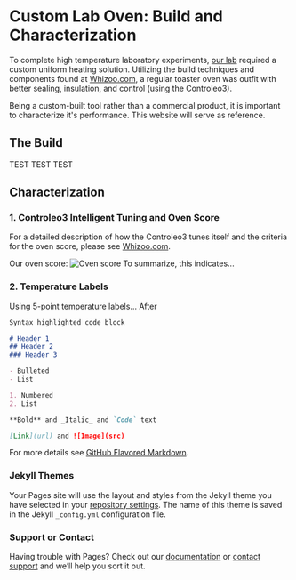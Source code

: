 # Custom Lab Oven: Build and Characterization

To complete high temperature laboratory experiments, [our lab](http://www.ece.ualberta.ca/~iyer/lab.html) required a custom uniform heating solution. Utilizing the build techniques and components found at [Whizoo.com](https://Whizoo.com), a regular toaster oven was outfit with better sealing, insulation, and control (using the Controleo3).

Being a custom-built tool rather than a commercial product, it is important to characterize it's performance. This website will serve as reference.

## The Build

TEST TEST TEST

## Characterization


### 1. Controleo3 Intelligent Tuning and Oven Score
For a detailed description of how the Controleo3 tunes itself and the criteria for the oven score, please see [Whizoo.com](https://Whizoo.com/intelligent).

Our oven score:
![Oven score](https://github.com/brentlabs/brentlabs/blob/gh-pages/ovenscore_temp.png?raw=true)
To summarize, this indicates...

### 2. Temperature Labels
Using 5-point temperature labels...
After 

```markdown
Syntax highlighted code block

# Header 1
## Header 2
### Header 3

- Bulleted
- List

1. Numbered
2. List

**Bold** and _Italic_ and `Code` text

[Link](url) and ![Image](src)
```

For more details see [GitHub Flavored Markdown](https://guides.github.com/features/mastering-markdown/).

### Jekyll Themes

Your Pages site will use the layout and styles from the Jekyll theme you have selected in your [repository settings](https://github.com/brentlabs/brentlab.github.io/settings). The name of this theme is saved in the Jekyll `_config.yml` configuration file.

### Support or Contact

Having trouble with Pages? Check out our [documentation](https://docs.github.com/categories/github-pages-basics/) or [contact support](https://github.com/contact) and we’ll help you sort it out.
